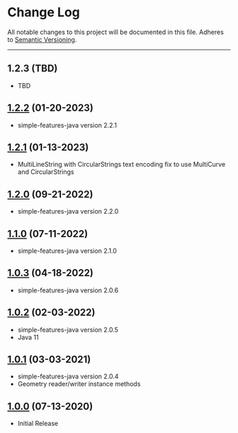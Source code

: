# Change Log
All notable changes to this project will be documented in this file.
Adheres to [Semantic Versioning](http://semver.org/).

---

## 1.2.3 (TBD)

* TBD

## [1.2.2](https://github.com/ngageoint/geopackage-wkt-java/releases/tag/1.2.2) (01-20-2023)

* simple-features-java version 2.2.1

## [1.2.1](https://github.com/ngageoint/geopackage-wkt-java/releases/tag/1.2.1) (01-13-2023)

* MultiLineString with CircularStrings text encoding fix to use MultiCurve and CircularStrings

## [1.2.0](https://github.com/ngageoint/geopackage-wkt-java/releases/tag/1.2.0) (09-21-2022)

* simple-features-java version 2.2.0

## [1.1.0](https://github.com/ngageoint/geopackage-wkt-java/releases/tag/1.1.0) (07-11-2022)

* simple-features-java version 2.1.0

## [1.0.3](https://github.com/ngageoint/geopackage-wkt-java/releases/tag/1.0.3) (04-18-2022)

* simple-features-java version 2.0.6

## [1.0.2](https://github.com/ngageoint/geopackage-wkt-java/releases/tag/1.0.2) (02-03-2022)

* simple-features-java version 2.0.5
* Java 11

## [1.0.1](https://github.com/ngageoint/geopackage-wkt-java/releases/tag/1.0.1) (03-03-2021)

* simple-features-java version 2.0.4
* Geometry reader/writer instance methods

## [1.0.0](https://github.com/ngageoint/geopackage-wkt-java/releases/tag/1.0.0) (07-13-2020)

* Initial Release

